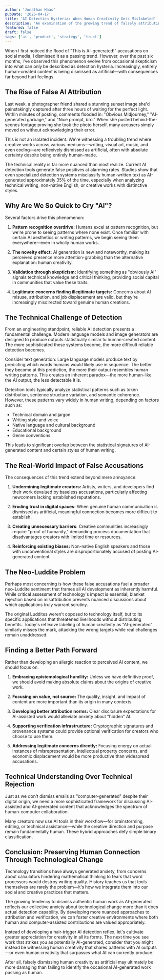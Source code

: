 ```yaml
---
author: 'Jonathan Haas'
pubDate: '2025-04-17'
title: 'AI Detection Hysteria: When Human Creativity Gets Mislabeled'
description: 'An examination of the growing trend of falsely attributing human-created content to AI generation, and why this luddite perspective is problematic for creative communities and technological progress'
featured: false
draft: false
tags: ['ai', 'product', 'strategy', 'trust']
---
```


When I first noticed the flood of "This is AI-generated!" accusations on social media, I dismissed it as a passing trend. However, over the past six months, I've observed this phenomenon evolve from occasional skepticism into what can only be described as detection hysteria. Increasingly, entirely human-created content is being dismissed as artificial—with consequences far beyond hurt feelings.

## The Rise of False AI Attribution

Last week, a photographer friend shared a stunning sunset image she'd painstakingly captured after three hours of waiting for the perfect light. Within minutes of posting, comments flooded in: "Obvious Midjourney," "AI-generated garbage," and "Nice prompt, bro." When she posted behind-the-scenes footage proving she took the photo herself, many accusers simply moved on without acknowledging their error.

This is not an isolated incident. We're witnessing a troubling trend where creative works across various mediums—writing, visual art, music, and even coding—are reflexively dismissed as artificial, often with absolute certainty despite being entirely human-made.

The technical reality is far more nuanced than most realize. Current AI detection tools generate false positives at alarming rates. Studies show that even specialized detection systems misclassify human-written text as AI-generated approximately 35% of the time, especially when analyzing technical writing, non-native English, or creative works with distinctive styles.

## Why Are We So Quick to Cry "AI"?

Several factors drive this phenomenon:

1. **Pattern recognition overdrive:** Humans excel at pattern recognition, but we're prone to seeing patterns where none exist. Once familiar with certain AI aesthetics or writing patterns, we begin seeing them everywhere—even in wholly human works.

2. **The novelty effect:** AI generation is new and noteworthy, making its perceived presence more attention-grabbing than the alternative explanation: human creativity.

3. **Validation through skepticism:** Identifying something as "obviously AI" signals technical knowledge and critical thinking, providing social capital in communities that value these traits.

4. **Legitimate concerns finding illegitimate targets:** Concerns about AI misuse, attribution, and job displacement are valid, but they're increasingly misdirected toward genuine human creations.

## The Technical Challenge of Detection

From an engineering standpoint, reliable AI detection presents a fundamental challenge. Modern language models and image generators are designed to produce outputs statistically similar to human-created content. The more sophisticated these systems become, the more difficult reliable detection becomes.

Consider text generation: Large language models produce text by predicting which words humans would likely use in sequence. The better they become at this prediction, the more their output resembles human writing patterns. This creates an inherent paradox—the more human-like the AI output, the less detectable it is.

Detection tools typically analyze statistical patterns such as token distribution, sentence structure variation, and semantic coherence. However, these patterns vary widely in human writing, depending on factors such as:

- Technical domain and jargon
- Writing style and voice
- Native language and cultural background
- Educational background
- Genre conventions

This leads to significant overlap between the statistical signatures of AI-generated content and certain styles of human writing.

## The Real-World Impact of False Accusations

The consequences of this trend extend beyond mere annoyance:

1. **Undermining legitimate creators:** Artists, writers, and developers find their work devalued by baseless accusations, particularly affecting newcomers lacking established reputations.

2. **Eroding trust in digital spaces:** When genuine human communication is dismissed as artificial, meaningful connection becomes more difficult to establish.

3. **Creating unnecessary barriers:** Creative communities increasingly require "proof of humanity," demanding process documentation that disadvantages creators with limited time or resources.

4. **Reinforcing existing biases:** Non-native English speakers and those with unconventional styles are disproportionately accused of posting AI-generated content.

## The Neo-Luddite Problem

Perhaps most concerning is how these false accusations fuel a broader neo-Luddite sentiment that frames all AI development as inherently harmful. While critical assessment of technology's impact is essential, blanket rejection based on misattribution prevents nuanced discussions about which applications truly warrant scrutiny.

The original Luddites weren't opposed to technology itself, but to its specific applications that threatened livelihoods without distributing benefits. Today's reflexive labeling of human creativity as "AI-generated" similarly misses the mark, attacking the wrong targets while real challenges remain unaddressed.

## Finding a Better Path Forward

Rather than developing an allergic reaction to perceived AI content, we should focus on:

1. **Embracing epistemological humility:** Unless we have definitive proof, we should avoid making absolute claims about the origins of creative work.

2. **Focusing on value, not source:** The quality, insight, and impact of content are more important than its origin in many contexts.

3. **Developing better attribution norms:** Clear disclosure expectations for AI-assisted work would alleviate anxiety about "hidden" AI.

4. **Supporting verification infrastructure:** Cryptographic signatures and provenance systems could provide optional verification for creators who choose to use them.

5. **Addressing legitimate concerns directly:** Focusing energy on actual instances of misrepresentation, intellectual property concerns, and economic displacement would be more productive than widespread accusations.

## Technical Understanding Over Technical Rejection

Just as we don't dismiss emails as "computer-generated" despite their digital origin, we need a more sophisticated framework for discussing AI-assisted and AI-generated content that acknowledges the spectrum of human-computer collaboration.

Many creators now use AI tools in their workflow—for brainstorming, editing, or technical assistance—while the creative direction and purpose remain fundamentally human. These hybrid approaches defy simple binary classification.

## Conclusion: Preserving Human Connection Through Technological Change

Technology transitions have always generated anxiety, from concerns about calculators hindering mathematical thinking to fears that word processors would destroy writing quality. History teaches us that tools themselves are rarely the problem—it's how we integrate them into our social and creative practices that matters.

The growing tendency to dismiss authentic human work as AI-generated reflects our collective anxiety about technological change more than it does actual detection capability. By developing more nuanced approaches to attribution and verification, we can foster creative environments where both human and computer-assisted contributions are valued appropriately.

Instead of developing a hair-trigger AI detection reflex, let's cultivate greater appreciation for creativity in all its forms. The next time you see work that strikes you as potentially AI-generated, consider that you might instead be witnessing human creativity that shares patterns with AI outputs—or even human creativity that surpasses what AI can currently produce.

After all, falsely dismissing human creativity as artificial may ultimately be more damaging than failing to identify the occasional AI-generated work passing as human.
